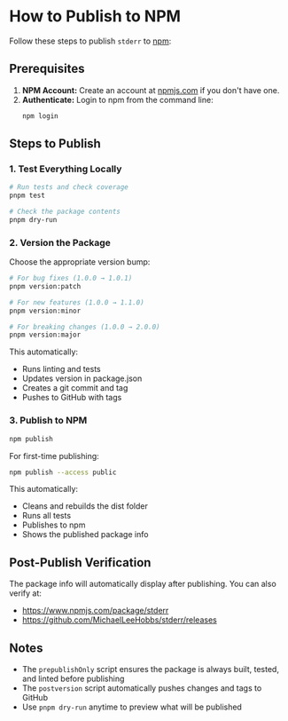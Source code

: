 # How to Publish to NPM

Follow these steps to publish `stderr` to [npm](https://www.npmjs.com/):

## Prerequisites

1. **NPM Account:** Create an account at [npmjs.com](https://www.npmjs.com/) if you don't have one.
2. **Authenticate:** Login to npm from the command line:
   ```bash
   npm login
   ```

## Steps to Publish

### 1. Test Everything Locally

```bash
# Run tests and check coverage
pnpm test

# Check the package contents
pnpm dry-run
```

### 2. Version the Package

Choose the appropriate version bump:

```bash
# For bug fixes (1.0.0 → 1.0.1)
pnpm version:patch

# For new features (1.0.0 → 1.1.0)
pnpm version:minor

# For breaking changes (1.0.0 → 2.0.0)
pnpm version:major
```

This automatically:
- Runs linting and tests
- Updates version in package.json
- Creates a git commit and tag
- Pushes to GitHub with tags

### 3. Publish to NPM

```bash
npm publish
```

For first-time publishing:
```bash
npm publish --access public
```

This automatically:
- Cleans and rebuilds the dist folder
- Runs all tests
- Publishes to npm
- Shows the published package info

## Post-Publish Verification

The package info will automatically display after publishing. You can also verify at:
- https://www.npmjs.com/package/stderr
- https://github.com/MichaelLeeHobbs/stderr/releases

## Notes

- The `prepublishOnly` script ensures the package is always built, tested, and linted before publishing
- The `postversion` script automatically pushes changes and tags to GitHub
- Use `pnpm dry-run` anytime to preview what will be published
